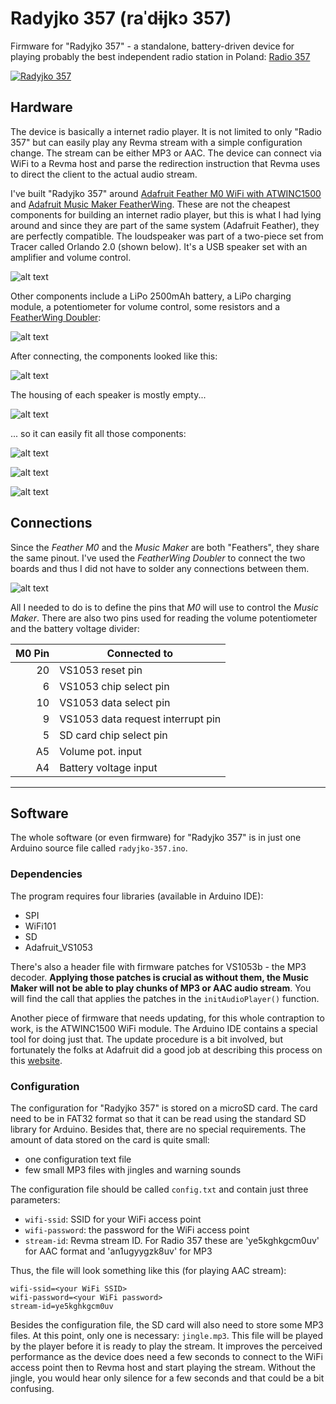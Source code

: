 # Radyjko 357 (raˈdɨjkɔ 357)

Firmware for "Radyjko 357" - a standalone, battery-driven device for playing probably the best independent radio station in Poland: [Radio 357](https://radio357.pl/)

[![Radyjko 357](/pics/yt.jpg)](https://youtu.be/wZRowB8RlqE "Radyjko 357")

## Hardware

The device is basically a internet radio player. It is not limited to only "Radio 357" but can easily play any Revma stream with a simple configuration change. The stream can be either MP3 or AAC. The device can connect via WiFi to a Revma host and parse the redirection instruction that Revma uses to direct the client to the actual audio stream.

I've built "Radyjko 357" around [Adafruit Feather M0 WiFi with ATWINC1500](https://www.adafruit.com/product/3010) and [Adafruit Music Maker FeatherWing](https://www.adafruit.com/product/3357). These are not the cheapest components for building an internet radio player, but this is what I had lying around and since they are part of the same system (Adafruit Feather), they are perfectly compatible. The loudspeaker was part of a two-piece set from Tracer called Orlando 2.0 (shown below). It's a USB speaker set with an amplifier and volume control.

![alt text](/pics/P1160268.webp)

Other components include a LiPo 2500mAh battery, a LiPo charging module, a potentiometer for volume control, some resistors and a [FeatherWing Doubler](https://www.adafruit.com/product/2890):

![alt text](/pics/P1160274.webp)

After connecting, the components looked like this:

![alt text](/pics/P1160287.webp)

The housing of each speaker is mostly empty...

![alt text](/pics/P1160272.webp)

... so it can easily fit all those components: 

![alt text](/pics/P1160289.webp)

![alt text](/pics/P1160290.webp)

![alt text](/pics/P1160293.webp)

## Connections

Since the _Feather M0_ and the _Music Maker_ are both "Feathers", they share the same pinout. I've used the _FeatherWing Doubler_ to connect the two boards and thus I did not have to solder any connections between them.

![alt text](/pics/P1160275.webp)

All I needed to do is to define the pins that _M0_ will use to control the _Music Maker_. There are also two pins used for reading the volume potentiometer and the battery voltage divider:

| M0 Pin    | Connected to                      |
|----------:|-----------------------------------|
| 20        | VS1053 reset pin                  |
| 6         | VS1053 chip select pin            |
| 10        | VS1053 data select pin            |
| 9         | VS1053 data request interrupt pin |
| 5         | SD card chip select pin           |
| A5        | Volume pot. input                 |
| A4        | Battery voltage input             |


---

## Software

The whole software (or even firmware) for "Radyjko 357" is in just one Arduino source file called `radyjko-357.ino`. 

### Dependencies

The program requires four libraries (available in Arduino IDE):
- SPI
- WiFi101
- SD
- Adafruit_VS1053

There's also a header file with firmware patches for VS1053b - the MP3 decoder. **Applying those patches is crucial as without them, the Music Maker will not be able to play chunks of MP3 or AAC audio stream**. You will find the call that applies the patches in the `initAudioPlayer()` function. 

Another piece of firmware that needs updating, for this whole contraption to work, is the ATWINC1500 WiFi module. The Arduino IDE contains a special tool for doing just that. The update procedure is a bit involved, but fortunately the folks at Adafruit did a good job at describing this process on this [website](https://learn.adafruit.com/adafruit-feather-m0-wifi-atwinc1500/updating-firmware).


### Configuration

The configuration for "Radyjko 357" is stored on a microSD card. The card need to be in FAT32 format so that it can be read using the standard SD library for Arduino. Besides that, there are no special requirements. The amount of data stored on the card is quite small:
- one configuration text file
- few small MP3 files with jingles and warning sounds

The configuration file should be called `config.txt` and contain just three parameters:
- `wifi-ssid`: SSID for your WiFi access point 
- `wifi-password`: the password for the WiFi access point
- `stream-id`: Revma stream ID. For Radio 357 these are 'ye5kghkgcm0uv' for AAC format and 'an1ugyygzk8uv' for MP3

Thus, the file will look something like this (for playing AAC stream):

    wifi-ssid=<your WiFi SSID>
    wifi-password=<your WiFi password>
    stream-id=ye5kghkgcm0uv

Besides the configuration file, the SD card will also need to store some MP3 files. At this point, only one is necessary: `jingle.mp3`. This file will be played by the player before it is ready to play the stream. It improves the perceived performance as the device does need a few seconds to connect to the WiFi access point then to Revma host and start playing the stream. Without the jingle, you would hear only silence for a few seconds and that could be a bit confusing. 


